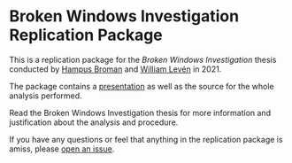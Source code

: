 # Broken Windows Investigation Replication Package

This is a replication package for the *Broken Windows Investigation* thesis conducted by [Hampus Broman](https://github.com/HBroman) and [William Levén](https://github.com/williamleven) in 2021.

The package contains a [presentation](https://brokenwindowsinvestigation.github.io/Analysis/index.html) as well as the source for the whole analysis performed.

Read the Broken Windows Investigation thesis for more information and justification about the analysis and procedure.

If you have any questions or feel that anything in the replication package is amiss, please [open an issue](https://github.com/BrokenWindowsInvestigation/Analysis/issues).